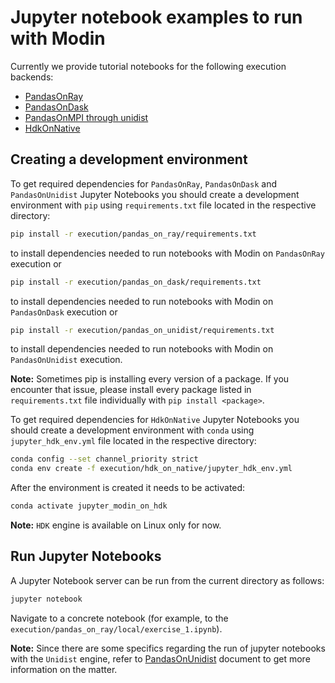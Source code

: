 # Jupyter notebook examples to run with Modin

Currently we provide tutorial notebooks for the following execution backends:

- [PandasOnRay](https://modin.readthedocs.io/en/latest/development/using_pandas_on_ray.html)
- [PandasOnDask](https://modin.readthedocs.io/en/latest/development/using_pandas_on_dask.html)
- [PandasOnMPI through unidist](https://modin.readthedocs.io/en/latest/development/using_pandas_on_mpi.html)
- [HdkOnNative](https://modin.readthedocs.io/en/latest/development/using_hdk.html)

## Creating a development environment

To get required dependencies for `PandasOnRay`, `PandasOnDask` and `PandasOnUnidist` Jupyter Notebooks
you should create a development environment with `pip`
using `requirements.txt` file located in the respective directory:

```bash
pip install -r execution/pandas_on_ray/requirements.txt
```

to install dependencies needed to run notebooks with Modin on `PandasOnRay` execution or

```bash
pip install -r execution/pandas_on_dask/requirements.txt
```

to install dependencies needed to run notebooks with Modin on `PandasOnDask` execution or

```bash
pip install -r execution/pandas_on_unidist/requirements.txt
```

to install dependencies needed to run notebooks with Modin on `PandasOnUnidist` execution.

**Note:** Sometimes pip is installing every version of a package. If you encounter that issue,
please install every package listed in `requirements.txt` file individually with `pip install <package>`.

To get required dependencies for `HdkOnNative` Jupyter Notebooks
you should create a development environment with `conda`
using `jupyter_hdk_env.yml` file located in the respective directory:

```bash
conda config --set channel_priority strict
conda env create -f execution/hdk_on_native/jupyter_hdk_env.yml
```

After the environment is created it needs to be activated:

```bash
conda activate jupyter_modin_on_hdk
```

**Note:** `HDK` engine is available on Linux only for now.

## Run Jupyter Notebooks

A Jupyter Notebook server can be run from the current directory as follows:

```bash
jupyter notebook
```

Navigate to a concrete notebook (for example, to the `execution/pandas_on_ray/local/exercise_1.ipynb`).

**Note:** Since there are some specifics regarding the run of jupyter notebooks with the `Unidist` engine,
refer to [PandasOnUnidist](https://github.com/modin-project/modin/blob/master/examples/tutorial/jupyter/execution/pandas_on_unidist/README.md) document
to get more information on the matter.